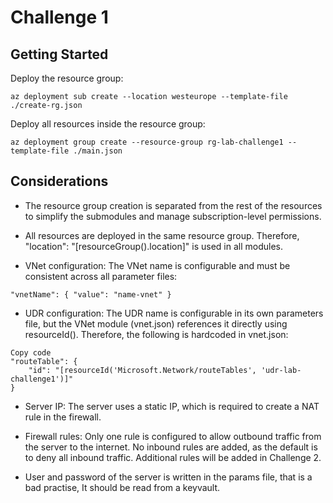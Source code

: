 # Challenge 1

## Getting Started

Deploy the resource group:

```
az deployment sub create --location westeurope --template-file ./create-rg.json
```
Deploy all resources inside the resource group:

```
az deployment group create --resource-group rg-lab-challenge1 --template-file ./main.json
```
## Considerations

- The resource group creation is separated from the rest of the resources to simplify the submodules and manage subscription-level permissions.

- All resources are deployed in the same resource group. Therefore, "location": "[resourceGroup().location]" is used in all modules.

- VNet configuration: The VNet name is configurable and must be consistent across all parameter files:
```
"vnetName": { "value": "name-vnet" }
```
- UDR configuration: The UDR name is configurable in its own parameters file, but the VNet module (vnet.json) references it directly using resourceId(). Therefore, the following is hardcoded in
  vnet.json:
```
Copy code
"routeTable": {
    "id": "[resourceId('Microsoft.Network/routeTables', 'udr-lab-challenge1')]"
}
```
- Server IP: The server uses a static IP, which is required to create a NAT rule in the firewall.

- Firewall rules: Only one rule is configured to allow outbound traffic from the server to the internet. No inbound rules are added, as the default is to deny all inbound traffic. Additional rules will be added in Challenge 2.

- User and password of the server is written in the params file, that is a bad practise, It should be read from a keyvault.  

